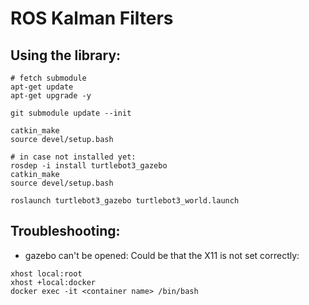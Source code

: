 # ROS Kalman Filters

## Using the library:

```
# fetch submodule
apt-get update
apt-get upgrade -y

git submodule update --init

catkin_make
source devel/setup.bash

# in case not installed yet:
rosdep -i install turtlebot3_gazebo
catkin_make
source devel/setup.bash

roslaunch turtlebot3_gazebo turtlebot3_world.launch
```

## Troubleshooting:

- gazebo can't be opened:
Could be that the X11 is not set correctly:
```
xhost local:root
xhost +local:docker
docker exec -it <container name> /bin/bash
```

